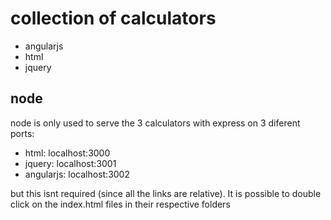 # collection of calculators
- angularjs
- html
- jquery

## node
node is only used to serve the 3 calculators with express on 3 diferent ports:
- html:         localhost:3000
- jquery:       localhost:3001
- angularjs:    localhost:3002

but this isnt required (since all the links are relative). It is possible to double click on the index.html files in their respective folders

